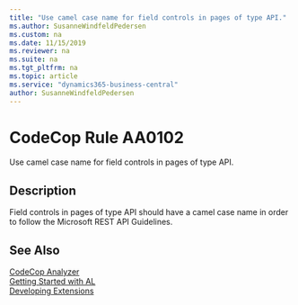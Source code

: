 ```yaml
---
title: "Use camel case name for field controls in pages of type API."
ms.author: SusanneWindfeldPedersen
ms.custom: na
ms.date: 11/15/2019
ms.reviewer: na
ms.suite: na
ms.tgt_pltfrm: na
ms.topic: article
ms.service: "dynamics365-business-central"
author: SusanneWindfeldPedersen
---
```

[//]: # (START>DO_NOT_EDIT)
[//]: # (IMPORTANT:Do not edit any of the content between here and the END>DO_NOT_EDIT.)
[//]: # (Any modifications should be made in the .xml files in the ModernDev repo.)
# CodeCop Rule AA0102
Use camel case name for field controls in pages of type API.  

## Description
Field controls in pages of type API should have a camel case name in order to follow the Microsoft REST API Guidelines.

[//]: # (IMPORTANT: END>DO_NOT_EDIT)
## See Also  
[CodeCop Analyzer](codecop.md)  
[Getting Started with AL](../devenv-get-started.md)  
[Developing Extensions](../devenv-dev-overview.md)  